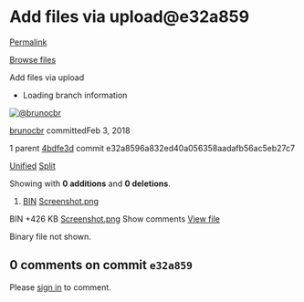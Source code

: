 # Add files via upload@e32a859

[Permalink](add-files-via-upload-e32a859.md)

[Browse files](https://github.com/brunocbr/dtp-browser-workflow/tree/e32a8596a832ed40a056358aadafb56ac5eb27c7)

 Add files via upload

* Loading branch information

 [![@brunocbr](https://avatars.githubusercontent.com/u/7031246?s=40&v=4)](https://github.com/brunocbr)

[brunocbr](../brunocbr-dtp-browser-workflow-9.md) committedFeb 3, 2018

 1 parent [4bdfe3d](https://github.com/brunocbr/dtp-browser-workflow/commit/4bdfe3d9c95c4bb3ef93169093c43a49bc2599cd) commit e32a8596a832ed40a056358aadafb56ac5eb27c7

 [Unified](https://github.com/brunocbr/dtp-browser-workflow/commit/e32a8596a832ed40a056358aadafb56ac5eb27c7?branch=e32a8596a832ed40a056358aadafb56ac5eb27c7&diff=unified) [Split](https://github.com/brunocbr/dtp-browser-workflow/commit/e32a8596a832ed40a056358aadafb56ac5eb27c7?branch=e32a8596a832ed40a056358aadafb56ac5eb27c7&diff=split)

 Showing with **0 additions** and **0 deletions**.

1.  [BIN](add-files-via-upload-e32a859.md#diff-67b6a55e5b287dc1d9280dc1f32cb4bd25d966ebc8f589431f28445d311631b3) [Screenshot.png](add-files-via-upload-e32a859.md#diff-67b6a55e5b287dc1d9280dc1f32cb4bd25d966ebc8f589431f28445d311631b3)

 BIN +426 KB [Screenshot.png](add-files-via-upload-e32a859.md#diff-67b6a55e5b287dc1d9280dc1f32cb4bd25d966ebc8f589431f28445d311631b3)  Show comments [View file](https://github.com/brunocbr/dtp-browser-workflow/blob/e32a8596a832ed40a056358aadafb56ac5eb27c7/Screenshot.png)

 Binary file not shown.

##  0 comments on commit `e32a859`

 Please [sign in](https://github.com/login?return_to=https%3A%2F%2Fgithub.com%2Fbrunocbr%2Fdtp-browser-workflow%2Fcommit%2Fe32a8596a832ed40a056358aadafb56ac5eb27c7) to comment.

